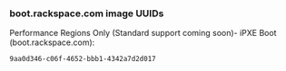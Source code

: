 ### boot.rackspace.com image UUIDs

Performance Regions Only (Standard support coming soon)- iPXE Boot (boot.rackspace.com):

    9aa0d346-c06f-4652-bbb1-4342a7d2d017

    